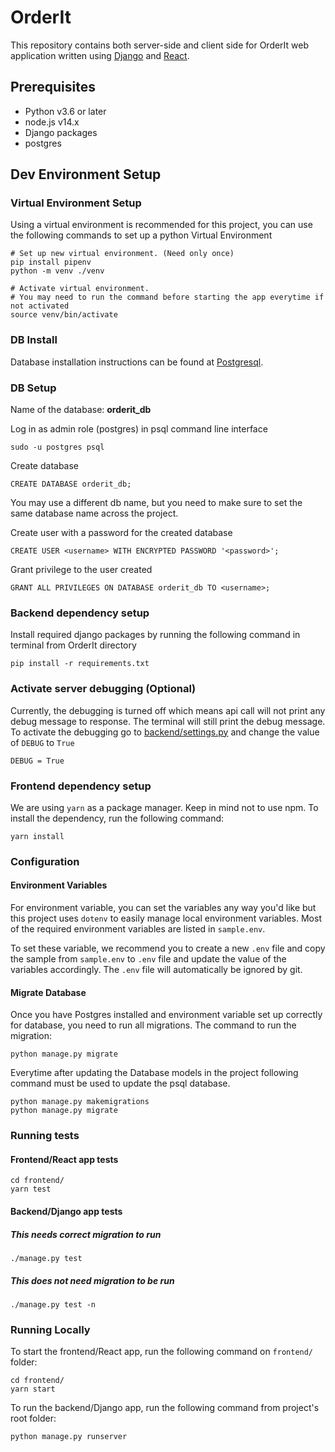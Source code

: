 # OrderIt

This repository contains both server-side and client side for OrderIt web application written
using [Django](https://www.djangoproject.com/) and [React](https://reactjs.org/).

## Prerequisites
 * Python v3.6 or later
 * node.js v14.x
 * Django packages
 * postgres

## Dev Environment Setup

### Virtual Environment Setup

Using a virtual environment is recommended for this project, you can use the following commands to
set up a python Virtual Environment

```shell
# Set up new virtual environment. (Need only once)
pip install pipenv
python -m venv ./venv

# Activate virtual environment.
# You may need to run the command before starting the app everytime if not activated
source venv/bin/activate
```

### DB Install
Database installation instructions can be found at [Postgresql](https://www.postgresql.org/download).

### DB Setup
Name of the database: **orderit_db**

Log in as admin role (postgres) in psql command line interface

    sudo -u postgres psql

Create database

    CREATE DATABASE orderit_db;

You may use a different db name, but you need to make sure to set the same database name across the project.

Create user with a password for the created database

    CREATE USER <username> WITH ENCRYPTED PASSWORD '<password>';

Grant privilege to the user created

    GRANT ALL PRIVILEGES ON DATABASE orderit_db TO <username>;

### Backend dependency setup

Install required django packages by running the following command in terminal from OrderIt directory

    pip install -r requirements.txt

### Activate server debugging (Optional)

Currently, the debugging is turned off which means api call will not print any debug message to response.
The terminal will still print the debug message.
To activate the debugging go to [backend/settings.py](backend/settings.py) and change the value of `DEBUG` to `True`

    DEBUG = True

### Frontend dependency setup

We are using `yarn` as a package manager. Keep in mind not to use npm.
To install the dependency, run the following command:

    yarn install

### Configuration

#### Environment Variables

For environment variable, you can set the variables any way you'd like but this project uses `dotenv` to easily manage
local environment variables. Most of the required environment variables are listed in `sample.env`.

To set these variable, we recommend you to create a new `.env` file and copy the sample from `sample.env` to `.env` file
and update the value of the variables accordingly.
The `.env` file will automatically be ignored by git.


#### Migrate Database

Once you have Postgres installed and environment variable set up correctly for database, you need to run all migrations.
The command to run the migration:

    python manage.py migrate

Everytime after updating the Database models in the project following command must be used to update
the psql database.

    python manage.py makemigrations
    python manage.py migrate

### Running tests

#### Frontend/React app tests

    cd frontend/
    yarn test

#### Backend/Django app tests

##### This needs correct migration to run

    ./manage.py test

##### This does not need migration to be run

    ./manage.py test -n

### Running Locally

To start the frontend/React app, run the following command on `frontend/` folder:

    cd frontend/
    yarn start

To run the backend/Django app, run the following command from project's root folder:

    python manage.py runserver
